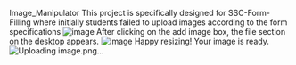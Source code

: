  Image_Manipulator
This project is specifically designed for SSC-Form-Filling where initially students failed to upload images according to the form specifications
![image](https://github.com/user-attachments/assets/794e3252-db9d-482c-956a-55b2ec34a7bc)
After clicking on the add image box, the file section on the desktop appears.
![image](https://github.com/user-attachments/assets/e9439508-1553-4d72-94ba-fa1652f28968)
Happy resizing!
Your image is ready.
![Uploading image.png…]()

